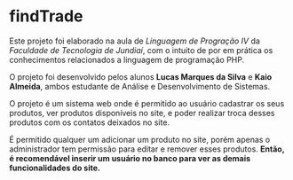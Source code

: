 # findTrade

Este projeto foi elaborado na aula de _Linguagem de Progração IV_ da _Faculdade
de Tecnologia de Jundiaí_, com o intuito de por em prática os conhecimentos
relacionados a linguagem de programação PHP.

O projeto foi desenvolvido pelos alunos **Lucas Marques da Silva** e **Kaio Almeida**,
ambos estudante de Análise e Desenvolvimento de Sistemas.

O projeto é um sistema web onde é permitido ao usuário cadastrar os seus produtos,
ver produtos disponíveis no site, e poder realizar troca desses produtos com os contatos
deixados no site.

É permitido qualquer um adicionar um produto no site, porém apenas o administrador
tem permissão para editar e remover esses produtos. **Então, é recomendável inserir um
usuário no banco para ver as demais funcionalidades do site.**
